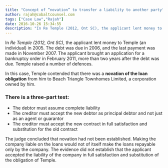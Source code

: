 ```yaml
---
title: "Concept of “novation” to transfer a liability to another party"
author: rajah@cobaltcounsel.com
tags: ["Case Law","Rajah"]
date: 2016-10-26 15:34:55
description: "In Re Temple (2012, Ont SC), the applicant lent money to Temple (an individual) in 2005. The debt was due in 2006, and the last payment was made in November 2007. The applicant brought an application..."
---
```


In *Re Temple (2012, Ont SC)*, the applicant lent money to Temple (an individual) in 2005. The debt was due in 2006, and the last payment was made in November 2007. The applicant brought an application for a bankruptcy order in February 2011, more than two years after the debt was due. Temple raised a number of defences.

In this case, Temple contended that there was a **novation of the loan obligation** from him to Beach Triangle Townhomes Limited, a corporation owned by him.

### There is a three-part test:
- The debtor must assume complete liability
- The creditor must accept the new debtor as principal debtor and not just as an agent or guarantor
- The creditor must accept the new contract in full satisfaction and substitution for the old contract

The judge concluded that novation had not been established. Making the company liable on the loans would not of itself make the loans repayable only by the company. The evidence did not establish that the applicant accepted the liability of the company in full satisfaction and substitution of the obligation of Temple.
